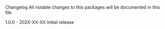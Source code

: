 Changelog
All notable changes to this packages will be documented in this file

1.0.0 - 202X-XX-XX
initial release
